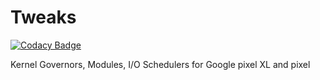 # Tweaks

[![Codacy Badge](https://api.codacy.com/project/badge/Grade/81a4b8e4902f43cf9b7bd27a83b07f39)](https://app.codacy.com/manual/daniel.enweazu/Tweaks?utm_source=github.com&utm_medium=referral&utm_content=enweazudaniel/Tweaks&utm_campaign=Badge_Grade_Settings)

Kernel Governors, Modules, I/O Schedulers for Google pixel XL and pixel 
